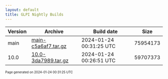 ```yaml
---
layout: default
title: GLPI Nightly Builds
---
```


Version|Archive|Build date|Size
---|---|---|---
main|[main-c5a6af7.tar.gz](main-c5a6af7.tar.gz)|2024-01-24 00:31:25 UTC|75954173
10.0|[10.0-3da7989.tar.gz](10.0-3da7989.tar.gz)|2024-01-24 00:26:51 UTC|59707373

<font size="1">Page generated on 2024-01-24 00:31:25 UTC</font>
